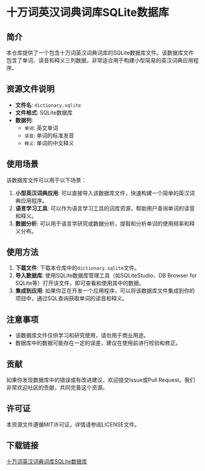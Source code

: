 # 十万词英汉词典词库SQLite数据库

## 简介

本仓库提供了一个包含十万词英汉词典词库的SQLite数据库文件。该数据库文件包含了单词、读音和释义三列数据，非常适合用于构建小型简易的英汉词典应用程序。

## 资源文件说明

- **文件名**: `dictionary.sqlite`
- **文件格式**: SQLite数据库
- **数据列**:
  - `单词`: 英文单词
  - `读音`: 单词的标准发音
  - `释义`: 单词的中文释义

## 使用场景

该数据库文件可以用于以下场景：

1. **小型英汉词典应用**: 可以直接导入该数据库文件，快速构建一个简单的英汉词典应用程序。
2. **语言学习工具**: 可以作为语言学习工具的词库资源，帮助用户查询单词的读音和释义。
3. **数据分析**: 可以用于语言学研究或数据分析，提取和分析单词的使用频率和释义分布。

## 使用方法

1. **下载文件**: 下载本仓库中的`dictionary.sqlite`文件。
2. **导入数据库**: 使用SQLite数据库管理工具（如SQLiteStudio、DB Browser for SQLite等）打开该文件，即可查看和使用其中的数据。
3. **集成到应用**: 如果你正在开发一个应用程序，可以将该数据库文件集成到你的项目中，通过SQL查询获取单词的读音和释义。

## 注意事项

- 该数据库文件仅供学习和研究使用，请勿用于商业用途。
- 数据库中的数据可能存在一定的误差，建议在使用前进行校验和修正。

## 贡献

如果你发现数据库中的错误或有改进建议，欢迎提交Issue或Pull Request。我们非常欢迎社区的贡献，共同完善这个资源。

## 许可证

本资源文件遵循MIT许可证，详情请参阅LICENSE文件。

## 下载链接

[十万词英汉词典词库SQLite数据库](https://pan.quark.cn/s/83555b5040e8)